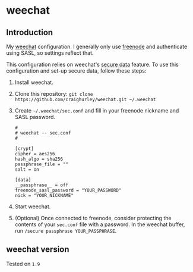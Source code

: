# weechat

## Introduction

My [weechat](https://weechat.org/) configuration.  I generally only use [freenode](https://freenode.net/) and authenticate using SASL, so settings reflect that.

This configuration relies on weechat's [secure data](https://www.weechat.org/files/doc/stable/weechat_user.en.html#secured_data) feature.  To use this configuration and set-up secure data, follow these steps:

1. Install weechat.
1. Clone this repository: `git clone https://github.com/craighurley/weechat.git ~/.weechat`
1. Create `~/.weechat/sec.conf` and fill in your freenode nickname and SASL password.

    ```
    #
    # weechat -- sec.conf
    #

    [crypt]
    cipher = aes256
    hash_algo = sha256
    passphrase_file = ""
    salt = on

    [data]
    __passphrase__ = off
    freenode_sasl_password = "YOUR_PASSWORD"
    nick = "YOUR_NICKNAME"
    ```

1. Start weechat.
1. (Optional) Once connected to freenode, consider protecting the contents of your `sec.conf` file with a password.  In the weechat buffer, run `/secure passphrase YOUR_PASSPHRASE`.

## weechat version

Tested on `1.9`
